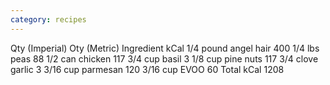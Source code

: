 ```yaml
---
category: recipes
---
```

Qty (Imperial)	Oty (Metric)	Ingredient	kCal
1/4 pound		angel hair	400
1/4 lbs		peas	88
1/2 can		chicken	117
3/4 cup		basil	3
1/8 cup		pine nuts	117
3/4 clove		garlic	3
3/16 cup		parmesan	120
3/16 cup		EVOO	60
Total kCal	1208